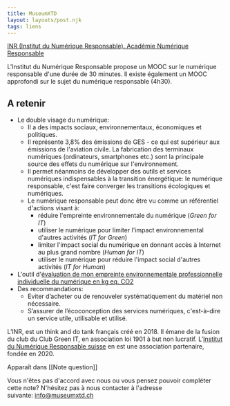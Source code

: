 ```yaml
---
title: MuseumXTD
layout: layouts/post.njk
tags: liens
---
```

[INR (Institut du Numérique Responsable). Académie Numérique Responsable](https://www.academie-nr.org/)

L'Institut du Numérique Responsable propose un MOOC sur le numérique responsable d'une durée de 30 minutes. Il existe également un MOOC approfondi sur le sujet du numérique responsable (4h30).

## A retenir
- Le double visage du numérique: 
	- Il a des impacts sociaux, environnementaux, économiques et politiques. 
	- Il représente 3,8% des émissions de GES - ce qui est supérieur aux émissions de l'aviation civile. La fabrication des terminaux numériques (ordinateurs, smartphones etc.) sont la principale source des effets du numérique sur l'environnement. 
	- Il permet néanmoins de développer des outils et services numériques indispensables à la transition énergétique: le numérique responsable, c'est faire converger les transitions écologiques et numériques. 
	- Le numérique responsable peut donc être vu comme un référentiel d'actions visant à:
		- réduire l'empreinte environnementale du numérique (*Green for IT*)
		- utiliser le numérique pour limiter l'impact environnemental d'autres activités (*IT for Green*)
		- limiter l'impact social du numérique en donnant accès à Internet au plus grand nombre (*Human for IT*)
		- utiliser le numérique pour réduire l'impact social d'autres activités (*IT for Human*)
- L'outil d'[évaluation de mon empreinte environnementale professionnelle individuelle du numérique en kg eq. CO2](https://myimpact.isit-europe.org/fr/)
- Des recommandations: 
	- Eviter d’acheter ou de renouveler systématiquement du matériel non nécessaire.
	- S’assurer de l’écoconception des services numériques, c'est-à-dire un service utile, utilisable et utilisé.  


L’INR, est un think and do tank français créé en 2018. Il émane de la fusion du club du Club Green IT, en association loi 1901 à but non lucratif. L’[Institut du Numérique Responsable suisse](https://institutnr-ch.org/) en est une association partenaire, fondée en 2020.  


Apparaît dans [[Note question]]

Vous n'êtes pas d'accord avec nous ou vous pensez pouvoir compléter cette note? N'hésitez pas à nous contacter à l'adresse suivante: [info@museumxtd.ch](mailto:info@museumxtd.ch)
